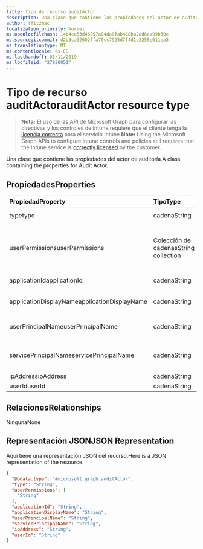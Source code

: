 ```yaml
---
title: Tipo de recurso auditActor
description: Una clase que contiene las propiedades del actor de auditoría.
author: tfitzmac
localization_priority: Normal
ms.openlocfilehash: 14b4ce53d46897a84da8fab468ba2ad6aa99b30e
ms.sourcegitcommit: d2b3ca32602ffa76cc7925d7f4d1e2258e611ea5
ms.translationtype: MT
ms.contentlocale: es-ES
ms.lasthandoff: 01/11/2019
ms.locfileid: "27820051"
---
```

# <a name="auditactor-resource-type"></a><span data-ttu-id="20d18-103">Tipo de recurso auditActor</span><span class="sxs-lookup"><span data-stu-id="20d18-103">auditActor resource type</span></span>

> <span data-ttu-id="20d18-104">**Nota:** El uso de las API de Microsoft Graph para configurar las directivas y los controles de Intune requiere que el cliente tenga la [licencia correcta](https://go.microsoft.com/fwlink/?linkid=839381) para el servicio Intune.</span><span class="sxs-lookup"><span data-stu-id="20d18-104">**Note:** Using the Microsoft Graph APIs to configure Intune controls and policies still requires that the Intune service is [correctly licensed](https://go.microsoft.com/fwlink/?linkid=839381) by the customer.</span></span>

<span data-ttu-id="20d18-105">Una clase que contiene las propiedades del actor de auditoría.</span><span class="sxs-lookup"><span data-stu-id="20d18-105">A class containing the properties for Audit Actor.</span></span>
## <a name="properties"></a><span data-ttu-id="20d18-106">Propiedades</span><span class="sxs-lookup"><span data-stu-id="20d18-106">Properties</span></span>
|<span data-ttu-id="20d18-107">Propiedad</span><span class="sxs-lookup"><span data-stu-id="20d18-107">Property</span></span>|<span data-ttu-id="20d18-108">Tipo</span><span class="sxs-lookup"><span data-stu-id="20d18-108">Type</span></span>|<span data-ttu-id="20d18-109">Descripción</span><span class="sxs-lookup"><span data-stu-id="20d18-109">Description</span></span>|
|:---|:---|:---|
|<span data-ttu-id="20d18-110">type</span><span class="sxs-lookup"><span data-stu-id="20d18-110">type</span></span>|<span data-ttu-id="20d18-111">cadena</span><span class="sxs-lookup"><span data-stu-id="20d18-111">String</span></span>|<span data-ttu-id="20d18-112">Tipo de actor.</span><span class="sxs-lookup"><span data-stu-id="20d18-112">Actor Type.</span></span>|
|<span data-ttu-id="20d18-113">userPermissions</span><span class="sxs-lookup"><span data-stu-id="20d18-113">userPermissions</span></span>|<span data-ttu-id="20d18-114">Colección de cadenas</span><span class="sxs-lookup"><span data-stu-id="20d18-114">String collection</span></span>|<span data-ttu-id="20d18-115">Lista de los permisos de usuario cuando se ha realizado la auditoría.</span><span class="sxs-lookup"><span data-stu-id="20d18-115">List of user permissions when the audit was performed.</span></span>|
|<span data-ttu-id="20d18-116">applicationId</span><span class="sxs-lookup"><span data-stu-id="20d18-116">applicationId</span></span>|<span data-ttu-id="20d18-117">cadena</span><span class="sxs-lookup"><span data-stu-id="20d18-117">String</span></span>|<span data-ttu-id="20d18-118">Id. de aplicación de AAD</span><span class="sxs-lookup"><span data-stu-id="20d18-118">AAD Application Id.</span></span>|
|<span data-ttu-id="20d18-119">applicationDisplayName</span><span class="sxs-lookup"><span data-stu-id="20d18-119">applicationDisplayName</span></span>|<span data-ttu-id="20d18-120">cadena</span><span class="sxs-lookup"><span data-stu-id="20d18-120">String</span></span>|<span data-ttu-id="20d18-121">Nombre de la aplicación.</span><span class="sxs-lookup"><span data-stu-id="20d18-121">Name of the Application.</span></span>|
|<span data-ttu-id="20d18-122">userPrincipalName</span><span class="sxs-lookup"><span data-stu-id="20d18-122">userPrincipalName</span></span>|<span data-ttu-id="20d18-123">cadena</span><span class="sxs-lookup"><span data-stu-id="20d18-123">String</span></span>|<span data-ttu-id="20d18-124">Nombre principal de usuario (UPN).</span><span class="sxs-lookup"><span data-stu-id="20d18-124">User Principal Name (UPN).</span></span>|
|<span data-ttu-id="20d18-125">servicePrincipalName</span><span class="sxs-lookup"><span data-stu-id="20d18-125">servicePrincipalName</span></span>|<span data-ttu-id="20d18-126">cadena</span><span class="sxs-lookup"><span data-stu-id="20d18-126">String</span></span>|<span data-ttu-id="20d18-127">Nombre de entidad de seguridad de servicio (SPN).</span><span class="sxs-lookup"><span data-stu-id="20d18-127">Service Principal Name (SPN).</span></span>|
|<span data-ttu-id="20d18-128">ipAddress</span><span class="sxs-lookup"><span data-stu-id="20d18-128">ipAddress</span></span>|<span data-ttu-id="20d18-129">cadena</span><span class="sxs-lookup"><span data-stu-id="20d18-129">String</span></span>|<span data-ttu-id="20d18-130">IPAddress.</span><span class="sxs-lookup"><span data-stu-id="20d18-130">IPAddress.</span></span>|
|<span data-ttu-id="20d18-131">userId</span><span class="sxs-lookup"><span data-stu-id="20d18-131">userId</span></span>|<span data-ttu-id="20d18-132">cadena</span><span class="sxs-lookup"><span data-stu-id="20d18-132">String</span></span>|<span data-ttu-id="20d18-133">Id. de usuario.</span><span class="sxs-lookup"><span data-stu-id="20d18-133">User Id.</span></span>|

## <a name="relationships"></a><span data-ttu-id="20d18-134">Relaciones</span><span class="sxs-lookup"><span data-stu-id="20d18-134">Relationships</span></span>
<span data-ttu-id="20d18-135">Ninguna</span><span class="sxs-lookup"><span data-stu-id="20d18-135">None</span></span>
## <a name="json-representation"></a><span data-ttu-id="20d18-136">Representación JSON</span><span class="sxs-lookup"><span data-stu-id="20d18-136">JSON Representation</span></span>
<span data-ttu-id="20d18-137">Aquí tiene una representación JSON del recurso.</span><span class="sxs-lookup"><span data-stu-id="20d18-137">Here is a JSON representation of the resource.</span></span>
<!-- {
  "blockType": "resource",
  "@odata.type": "microsoft.graph.auditActor"
}
-->
``` json
{
  "@odata.type": "#microsoft.graph.auditActor",
  "type": "String",
  "userPermissions": [
    "String"
  ],
  "applicationId": "String",
  "applicationDisplayName": "String",
  "userPrincipalName": "String",
  "servicePrincipalName": "String",
  "ipAddress": "String",
  "userId": "String"
}
```



